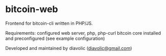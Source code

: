 # bitcoin-web
Frontend for bitcoin-cli written in PHP/JS.

Requirements: 
      configured web server, 
      php, php-curl
      bitcoin core installed and preconfigured (see example configuration)

Developed and maintained by diavolic (diavolic@gmail.com)
